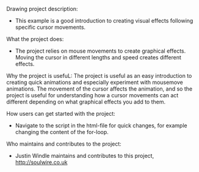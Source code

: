 
Drawing project description: 
* This example is a good introduction to creating visual effects following specific cursor movements. 

What the project does:
* The project relies on mouse movements to create graphical effects. Moving the cursor in different lengths and speed creates different effects.

Why the project is usefuL:
The project is useful as an easy introduction to creating quick animations and especially experiment with mousemove animations. The movement of the cursor affects the animation, and so the project is useful for understanding how a cursor movements can act different depending on what graphical effects you add to them.

How users can get started with the project:
* Navigate to the script in the html-file for quick changes, for example changing the content of the for-loop.

Who maintains and contributes to the project:
* Justin Windle maintains and contributes to this project, http://soulwire.co.uk